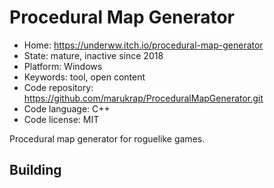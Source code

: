 # Procedural Map Generator

- Home: https://underww.itch.io/procedural-map-generator
- State: mature, inactive since 2018
- Platform: Windows
- Keywords: tool, open content
- Code repository: https://github.com/marukrap/ProceduralMapGenerator.git
- Code language: C++
- Code license: MIT

Procedural map generator for roguelike games.

## Building
